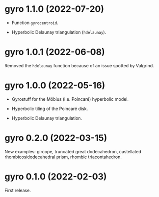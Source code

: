 # gyro 1.1.0 (2022-07-20)

- Function `gyrocentroid`.

- Hyperbolic Delaunay triangulation (`hdelaunay`).


# gyro 1.0.1 (2022-06-08)

Removed the `hdelaunay` function because of an issue spotted by Valgrind.


# gyro 1.0.0 (2022-05-16)

- Gyrostuff for the Möbius (i.e. Poincaré) hyperbolic model.

- Hyperbolic tiling of the Poincaré disk.

- Hyperbolic Delaunay triangulation.


# gyro 0.2.0 (2022-03-15)

New examples: gircope, truncated great dodecahedron, castellated rhombicosidodecahedral prism, rhombic triacontahedron.


# gyro 0.1.0 (2022-02-03)

First release.
